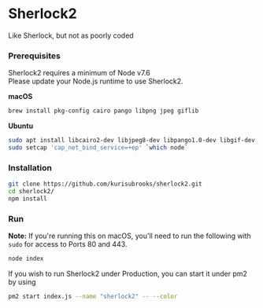 # Sherlock2
Like Sherlock, but not as poorly coded

### Prerequisites
Sherlock2 requires a minimum of Node v7.6  
Please update your Node.js runtime to use Sherlock2.

**macOS**
```bash
brew install pkg-config cairo pango libpng jpeg giflib
```

**Ubuntu**
```bash
sudo apt install libcairo2-dev libjpeg8-dev libpango1.0-dev libgif-dev build-essential g++
sudo setcap 'cap_net_bind_service=+ep' `which node`
```

### Installation
```bash
git clone https://github.com/kurisubrooks/sherlock2.git
cd sherlock2/
npm install
```

### Run
**Note:** If you're running this on macOS, you'll need to run the following with `sudo` for access to Ports 80 and 443.

```bash
node index
```

If you wish to run Sherlock2 under Production, you can start it under pm2 by using

```bash
pm2 start index.js --name "sherlock2" -- --color
```
